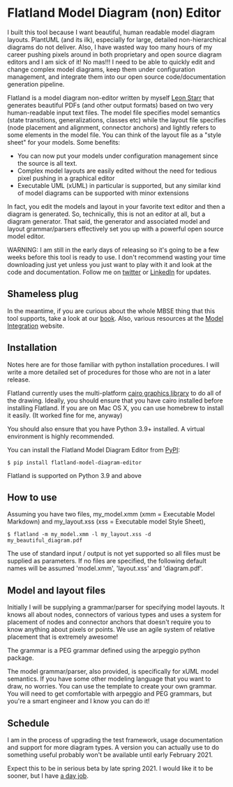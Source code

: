 # Flatland Model Diagram (non) Editor

I built this tool because I want beautiful, human readable model diagram layouts. PlantUML (and its ilk), especially for large,
detailed non-hierarchical diagrams do not deliver. Also, I have wasted way too many hours of my career pushing
pixels around in both proprietary and open source diagram editors and I am sick of it!  No mas!!!
I need to be able to quickly edit and change complex model diagrams, keep them under configuration management,
and integrate them into our open source code/documentation generation pipeline.

Flatland is a model diagram non-editor written by myself [Leon Starr](mailto:leon_starr@modelint.com) that generates
beautiful PDFs (and other output formats) based on two very
human-readable input text files. The model file specifies model semantics
(state transitions, generalizations, classes etc)
while the layout file specifies (node placement and alignment, connector anchors) and lightly refers to some elements
in the model file. You can think of the layout file as a "style sheet" for your models.
Some benefits:

* You can now put your models under configuration management since the source is all text.
* Complex model layouts are easily edited without the need for tedious pixel pushing in a graphical editor
* Executable UML (xUML) in particular is supported, but any similar kind of model diagrams can be supported with
minor extensions
  
In fact, you edit the models and layout in your favorite text editor and then a diagram is generated. So,
technically, this is not an editor at all, but a diagram generator. That said, the generator and associated
model and layout grammar/parsers effectively set you up with a powerful open source model editor.

WARNING: I am still in the early days of releasing so it's going to be a few weeks before
this tool is ready to use. I don't recommend wasting your time downloading just yet unless you just want
to play with it and look at the code and documentation. Follow me
on [twitter](https://twitter.com/Leon_Starr) or
[LinkedIn](https://linkedin.com/in/modelint) for updates.

## Shameless plug

In the meantime, if you are curious about the whole MBSE thing that this tool supports, take a look at our [book](https://modelstocode.com).
Also, various resources at the [Model Integration](https://modelint.com/mbse) website.

## Installation

Notes here are for those familiar with python installation procedures.  I will write a more detailed set of procedures
for those who are not in a later release.

Flatland currently uses the multi-platform [cairo graphics library](https://cairographics.org) to do all of the
drawing. Ideally, you should ensure that you have cairo installed before installing Flatland. If you are on Mac OS X,
you can use homebrew to install it easily. (It worked fine for me, anyway)

You should also ensure that you have Python 3.9+ installed. A virtual environment is highly recommended.

You can install the Flatland Model Diagram Editor from [PyPI](https://pypi.org/project/flatland-model-diagram-editor/):

    $ pip install flatland-model-diagram-editor

Flatland is supported on Python 3.9 and above

## How to use

Assuming you have two files, my_model.xmm (xmm = Executable Model Markdown) and my_layout.xss (xss = Executable model Style Sheet),

    $ flatland -m my_model.xmm -l my_layout.xss -d my_beautiful_diagram.pdf

The use of standard input / output is not yet supported so all files must be supplied as parameters.
If no files are specified, the following default names will be assumed 'model.xmm', 'layout.xss' and
'diagram.pdf'.

## Model and layout files

Initially I will be supplying a grammar/parser for specifying model layouts. It knows all about nodes, connectors
of various types and uses a system for placement of nodes and connector anchors that doesn't require you to know
anything about pixels or points. We use an agile system of relative placement that is extremely awesome!

The grammar is a PEG grammar defined using the arpeggio python package.

The model grammar/parser, also provided, is specifically for xUML model semantics. If you have some other modeling
language that you want to draw, no worries. You can use the template to create your own grammar. You will need
to get comfortable with arpeggio and PEG grammars, but you're a smart engineer and I know you can do it!

## Schedule

I am in the process of upgrading the test framework, usage documentation and support for more diagram types.
A version you can actually use to do something useful probably won't be available until early February 2021.

Expect this to be in serious beta by late spring 2021. I would like it to be sooner, but I
have [a day job](https://www.tri.global/).
